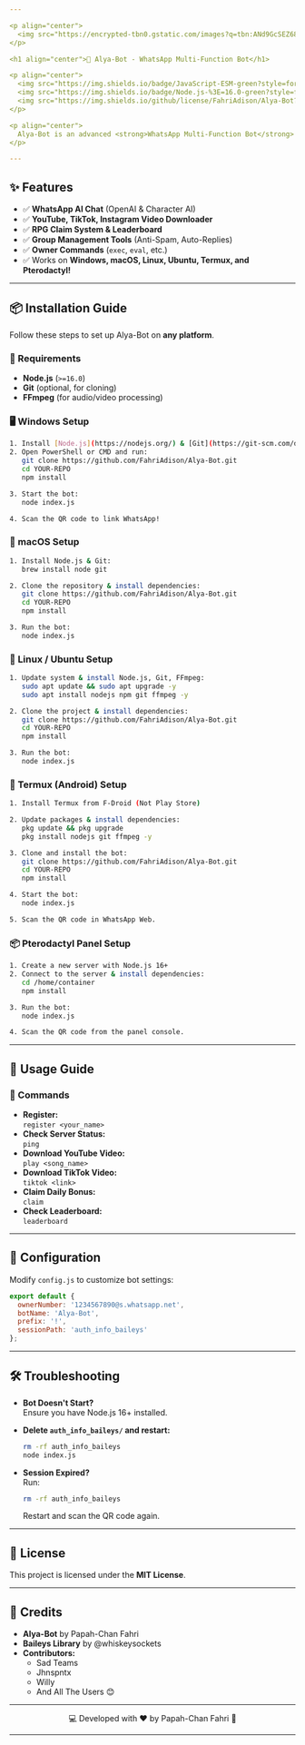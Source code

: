 ```yaml
---

<p align="center">
  <img src="https://encrypted-tbn0.gstatic.com/images?q=tbn:ANd9GcSEZ68teEMBr3lzhdLiSdWeUGhIyw_kPycIVw&usqp=CAU" alt="Alya-Bot" width="100%">
</p>

<h1 align="center">🤖 Alya-Bot - WhatsApp Multi-Function Bot</h1>

<p align="center">
  <img src="https://img.shields.io/badge/JavaScript-ESM-green?style=for-the-badge&logo=javascript" alt="JavaScript">
  <img src="https://img.shields.io/badge/Node.js-%3E=16.0-green?style=for-the-badge&logo=node.js" alt="Node.js">
  <img src="https://img.shields.io/github/license/FahriAdison/Alya-Bot?style=for-the-badge" alt="License">
</p>

<p align="center">
  Alya-Bot is an advanced <strong>WhatsApp Multi-Function Bot</strong> built with <code>@whiskeysockets/baileys</code>. It supports <strong>YouTube/Instagram/TikTok downloads, AI chat, anti-spam, RPG claims, and more!</strong> 🚀
</p>

---
```


## **✨ Features**
- ✅ **WhatsApp AI Chat** (OpenAI & Character AI)  
- ✅ **YouTube, TikTok, Instagram Video Downloader**  
- ✅ **RPG Claim System & Leaderboard**  
- ✅ **Group Management Tools** (Anti-Spam, Auto-Replies)  
- ✅ **Owner Commands** (`exec`, `eval`, etc.)  
- ✅ Works on **Windows, macOS, Linux, Ubuntu, Termux, and Pterodactyl!**  

---

## **📦 Installation Guide**
Follow these steps to set up Alya-Bot on **any platform**.

### **🔹 Requirements**
- **Node.js** (`>=16.0`)
- **Git** (optional, for cloning)
- **FFmpeg** (for audio/video processing)

### **🖥️ Windows Setup**
```bash
1. Install [Node.js](https://nodejs.org/) & [Git](https://git-scm.com/downloads)
2. Open PowerShell or CMD and run:
   git clone https://github.com/FahriAdison/Alya-Bot.git
   cd YOUR-REPO
   npm install

3. Start the bot:
   node index.js

4. Scan the QR code to link WhatsApp!
```

### **🍏 macOS Setup**
```bash
1. Install Node.js & Git:
   brew install node git

2. Clone the repository & install dependencies:
   git clone https://github.com/FahriAdison/Alya-Bot.git
   cd YOUR-REPO
   npm install

3. Run the bot:
   node index.js
```

### **🐧 Linux / Ubuntu Setup**
```bash
1. Update system & install Node.js, Git, FFmpeg:
   sudo apt update && sudo apt upgrade -y
   sudo apt install nodejs npm git ffmpeg -y

2. Clone the project & install dependencies:
   git clone https://github.com/FahriAdison/Alya-Bot.git
   cd YOUR-REPO
   npm install

3. Run the bot:
   node index.js
```

### **📱 Termux (Android) Setup**
```bash
1. Install Termux from F-Droid (Not Play Store)

2. Update packages & install dependencies:
   pkg update && pkg upgrade
   pkg install nodejs git ffmpeg -y

3. Clone and install the bot:
   git clone https://github.com/FahriAdison/Alya-Bot.git
   cd YOUR-REPO
   npm install

4. Start the bot:
   node index.js

5. Scan the QR code in WhatsApp Web.
```

### **📦 Pterodactyl Panel Setup**
```bash
1. Create a new server with Node.js 16+
2. Connect to the server & install dependencies:
   cd /home/container
   npm install

3. Run the bot:
   node index.js

4. Scan the QR code from the panel console.
```

---

## **🚀 Usage Guide**
### **📜 Commands**
- **Register:**  
  `register <your_name>`
- **Check Server Status:**  
  `ping`
- **Download YouTube Video:**  
  `play <song_name>`
- **Download TikTok Video:**  
  `tiktok <link>`
- **Claim Daily Bonus:**  
  `claim`
- **Check Leaderboard:**  
  `leaderboard`

---

## **🔧 Configuration**
Modify `config.js` to customize bot settings:
```javascript
export default {
  ownerNumber: '1234567890@s.whatsapp.net',
  botName: 'Alya-Bot',
  prefix: '!',
  sessionPath: 'auth_info_baileys'
};
```

---

## **🛠️ Troubleshooting**
- **Bot Doesn't Start?**  
  Ensure you have Node.js 16+ installed.

- **Delete `auth_info_baileys/` and restart:**  
  ```bash
  rm -rf auth_info_baileys
  node index.js
  ```

- **Session Expired?**  
  Run:
  ```bash
  rm -rf auth_info_baileys
  ```
  Restart and scan the QR code again.

---

## **📜 License**
This project is licensed under the **MIT License**.

---

## **💙 Credits**
- **Alya-Bot** by Papah-Chan Fahri  
- **Baileys Library** by @whiskeysockets  
- **Contributors:**  
  - Sad Teams  
  - Jhnspntx  
  - Willy  
  - And All The Users 😊  

---

<p align="center">
  💻 Developed with ❤️ by Papah-Chan Fahri 🚀
</p>

---
